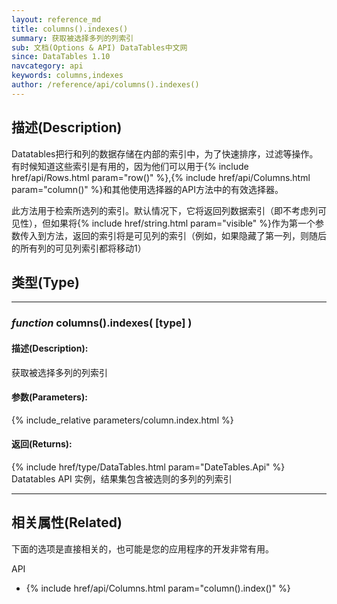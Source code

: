 ```yaml
---
layout: reference_md
title: columns().indexes()
summary: 获取被选择多列的列索引
sub: 文档(Options & API) DataTables中文网
since: DataTables 1.10
navcategory: api
keywords: columns,indexes
author: /reference/api/columns().indexes()
---
```


## 描述(Description)
Datatables把行和列的数据存储在内部的索引中，为了快速排序，过滤等操作。有时候知道这些索引是有用的，因为他们可以用于{% include href/api/Rows.html param="row()" %},{% include href/api/Columns.html param="column()" %}和其他使用选择器的API方法中的有效选择器。

此方法用于检索所选列的索引。默认情况下，它将返回列数据索引（即不考虑列可见性），但如果将{% include href/string.html param="visible" %}作为第一个参数传入到方法，返回的索引将是可见列的索引（例如，如果隐藏了第一列，则随后的所有列的可见列索引都将移动1）


## 类型(Type)

---

### _function_ **columns().indexes( [type] )**   

#### 描述(Description):
获取被选择多列的列索引
     
#### 参数(Parameters):
{% include_relative parameters/column.index.html %}

#### 返回(Returns):

{% include href/type/DataTables.html param="DateTables.Api" %}
Datatables API 实例，结果集包含被选则的多列的列索引

--- 
    


## 相关属性(Related)
下面的选项是直接相关的，也可能是您的应用程序的开发非常有用。

API

- {% include href/api/Columns.html param="column().index()" %}
